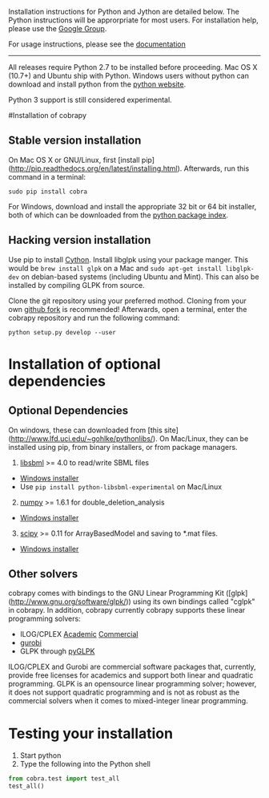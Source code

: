 Installation instructions for Python and Jython are detailed below. The 
Python instructions will be approrpriate for most users. For installation 
help, please use the [Google Group](http://groups.google.com/group/cobra-pie).

For usage instructions, please see the 
[documentation](https://cobrapy.readthedocs.org/en/latest/)

--------------------------------------------------------------------------------

All releases require Python 2.7 to be installed before proceeding.
Mac OS X (10.7+) and Ubuntu ship with Python. Windows users without python 
can download and install python from the [python 
website](http://www.python.org/download/releases/2.7.6/).

Python 3 support is still considered experimental.

#Installation of cobrapy

## Stable version installation
On Mac OS X or GNU/Linux, first [install pip]
(http://pip.readthedocs.org/en/latest/installing.html).
Afterwards, run this command in a terminal:

    sudo pip install cobra

For Windows, download and install the appropriate 32 bit or 64 bit installer,
both of which can be downloaded from the [python package
index](https://pypi.python.org/pypi/cobra/).


## Hacking version installation
Use pip to install [Cython](http://cython.org/). Install libglpk using your
package manger. This would be ```brew install glpk``` on a Mac and
```sudo apt-get install libglpk-dev``` on debian-based systems (including
Ubuntu and Mint). This can also be installed by compiling GLPK from source.

Clone the git repository using your preferred mothod. Cloning from your
own [github fork](https://help.github.com/articles/fork-a-repo) is recommended!
Afterwards, open a terminal, enter the cobrapy repository and run the following
command:

    python setup.py develop --user

# Installation of optional dependencies
## Optional Dependencies
On windows, these can downloaded from [this site]
(http://www.lfd.uci.edu/~gohlke/pythonlibs/). On Mac/Linux, they can be
installed using pip, from binary installers, or from package managers.

1. [libsbml](http://sbml.org) >= 4.0 to read/write SBML files
  * [Windows installer](http://www.lfd.uci.edu/~gohlke/pythonlibs/#libsbml)
  * Use ```pip install python-libsbml-experimental``` on Mac/Linux
2. [numpy](http://numpy.org) >= 1.6.1 for double_deletion_analysis
  * [Windows installer](http://www.lfd.uci.edu/~gohlke/pythonlibs/#numpy)
3. [scipy](http://scipy.org) >= 0.11 for ArrayBasedModel and saving to *.mat files.
  * [Windows installer](http://www.lfd.uci.edu/~gohlke/pythonlibs/#scipy)

## Other solvers
cobrapy comes with bindings to the GNU Linear Programming Kit ([glpk]
(http://www.gnu.org/software/glpk/)) using its own bindings called "cglpk" in
cobrapy. In addition, cobrapy currently cobrapy supports these linear
programming solvers:

 * ILOG/CPLEX
  [Academic](https://www.ibm.com/developerworks/university/academicinitiative/)
  [Commercial](http://www.ibm.com/software/integration/optimization/cplex-optimizer/)
 * [gurobi](http://gurobi.com)
 * GLPK through [pyGLPK](http://tfinley.net/software/pyglpk/)

ILOG/CPLEX and Gurobi are commercial software packages that, currently, 
provide free licenses for academics and support both linear and quadratic 
programming. GLPK is an opensource linear programming solver; however, it 
does not support quadratic programming and is not as robust as the 
commercial solvers when it comes to mixed-integer linear programming.


# Testing your installation
1. Start python
2. Type the following into the Python shell

```python
from cobra.test import test_all
test_all()
```
